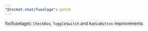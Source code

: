 ```yaml
---
"@rocket.chat/fuselage": patch
---
```


fix(fuselage): `CheckBox`, `ToggleSwitch` and `RadioButton` improvements
